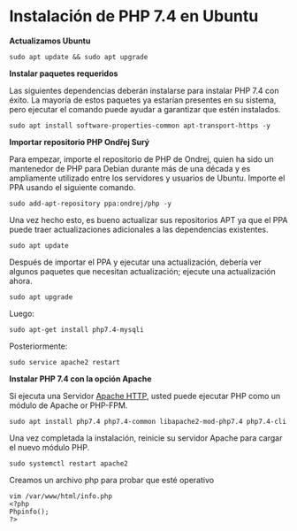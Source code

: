 # Instalación de PHP 7.4 en Ubuntu

**Actualizamos Ubuntu**

    sudo apt update && sudo apt upgrade

**Instalar paquetes requeridos**

Las siguientes dependencias deberán instalarse para instalar PHP 7.4 con éxito. La mayoría de estos paquetes ya estarían presentes en su sistema, pero ejecutar el comando puede ayudar a garantizar que estén instalados.

    sudo apt install software-properties-common apt-transport-https -y

**Importar repositorio PHP Ondřej Surý**

Para empezar, importe el repositorio de PHP de Ondrej, quien ha sido un mantenedor de PHP para Debian durante más de una década y es ampliamente utilizado entre los servidores y usuarios de Ubuntu.
Importe el PPA usando el siguiente comando.

    sudo add-apt-repository ppa:ondrej/php -y

Una vez hecho esto, es bueno actualizar sus repositorios APT ya que el PPA puede traer actualizaciones adicionales a las dependencias existentes.

    sudo apt update

Después de importar el PPA y ejecutar una actualización, debería ver algunos paquetes que necesitan actualización; ejecute una actualización ahora.

    sudo apt upgrade

Luego:

    sudo apt-get install php7.4-mysqli

Posteriormente:

    sudo service apache2 restart

**Instalar PHP 7.4 con la opción Apache**

Si ejecuta una Servidor [Apache HTTP](https://httpd.apache.org/), usted puede ejecutar PHP como un módulo de Apache or PHP-FPM.

    sudo apt install php7.4 php7.4-common libapache2-mod-php7.4 php7.4-cli

Una vez completada la instalación, reinicie su servidor Apache para cargar el nuevo módulo PHP.

    sudo systemctl restart apache2

Creamos un archivo php para probar que esté operativo

```
vim /var/www/html/info.php
<?php
Phpinfo();
?>
```
